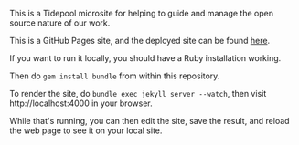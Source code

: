 
This is a Tidepool microsite for helping to guide and manage the open source nature of our work. 

This is a GitHub Pages site, and the deployed site can be found [here](http://tidepool-org.github.io).

If you want to run it locally, you should have a Ruby installation working.

Then do ```gem install bundle``` from within this repository.

To render the site, do ```bundle exec jekyll server --watch```, then visit http://localhost:4000 in your browser. 

While that's running, you can then edit the site, save the result, and reload the web page to see it on your local site.